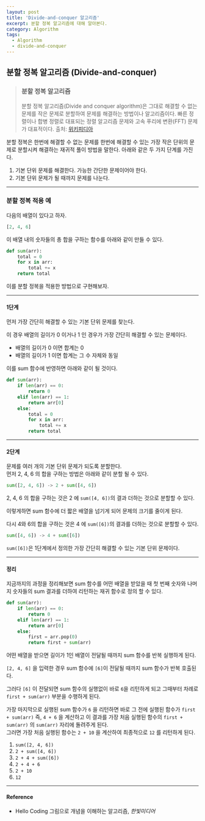 ```yaml
---
layout: post
title: 'Divide-and-conquer 알고리즘'
excerpt: 분할 정복 알고리즘에 대해 알아본다.
category: Algorithm
tags:
  - Algorithm
  - divide-and-conquer
---
```


## 분할 정복 알고리즘 (Divide-and-conquer)

> ### 분할 정복 알고리즘
> 분할 정복 알고리즘(Divide and conquer algorithm)은 그대로 해결할 수 없는 문제를 작은 문제로 분할하여 문제를 해결하는 방법이나 알고리즘이다.
> 빠른 정렬이나 합병 정렬로 대표되는 정렬 알고리즘 문제와 고속 푸리에 변환(FFT) 문제가 대표적이다.
> 출처: [위키피디아](https://ko.wikipedia.org/wiki/%EB%B6%84%ED%95%A0_%EC%A0%95%EB%B3%B5_%EC%95%8C%EA%B3%A0%EB%A6%AC%EC%A6%98)

분할 정복은 한번에 해결할 수 없는 문제를 한번에 해결할 수 있는 가장 작은 단위의 문제로 분할시켜 해결하는 재귀적 풀이 방법을 말한다. 아래와 같은 두 가지 단계를 가진다.  

1. 기본 단위 문제를 해결한다. 가능한 간단한 문제이어야 한다.
2. 기본 단위 문제가 될 때까지 문제를 나눈다.  

- - -

### 분할 정복 적용 예 

다음의 배열이 있다고 하자.

```py
[2, 4, 6]
```

이 배열 내의 숫자들의 총 합을 구하는 함수를 아래와 같이 만들 수 있다.  

```py
def sum(arr):
    total = 0
    for x in arr:
        total += x
    return total
```

이를 분할 정복을 적용한 방법으로 구현해보자.  

- - -

#### 1단계

먼저 가장 간단히 해결할 수 있는 기본 단위 문제를 찾는다.  

이 경우 배열의 길이가 0 이거나 1 인 경우가 가장 간단히 해결할 수 있는 문제이다.  

- 배열의 길이가 0 이면 합계는 0
- 배열의 길이가 1 이면 합계는 그 수 자체와 동일  

이를 sum 함수에 반영하면 아래와 같이 될 것이다.

```py
def sum(arr):
    if len(arr) == 0:
        return 0
    elif len(arr) == 1:
        return arr[0]
    else:
        total = 0
        for x in arr:
            total += x
        return total
```

- - -

#### 2단계

문제를 여러 개의 기본 단위 문제가 되도록 분할한다.  
먼저 2, 4, 6 의 합을 구하는 방법은 아래와 같이 분할 될 수 있다.

```py
sum([2, 4, 6]) -> 2 + sum([4, 6])
```

2, 4, 6 의 합을 구하는 것은 2 에 `sum([4, 6])`의 결과 더하는 것으로 분할할 수 있다.

이렇게하면 sum 함수에 더 짧은 배열을 넘기게 되어 문제의 크기를 줄이게 된다.  

다시 4와 6의 합을 구하는 것은 4 에 `sum([6])`의 결과를 더하는 것으로 분할할 수 있다.

```py
sum([4, 6]) -> 4 + sum([6])
```  

`sum([6])`은 1단계에서 정의한 가장 간단히 해결할 수 있는 기본 단위 문제이다.

- - -

#### 정리

지금까지의 과정을 정리해보면 sum 함수를 어떤 배열을 받았을 때 첫 번째 숫자와 나머지 숫자들의 sum 결과를 더하여 리턴하는 재귀 함수로 정의 할 수 있다.

```py
def sum(arr):
    if len(arr) == 0:
        return 0
    elif len(arr) == 1:
        return arr[0]
    else:
        first = arr.pop(0)
        return first + sum(arr)
```

어떤 배열을 받으면 길이가 1인 배열이 전달될 때까지 sum 함수를 반복 실행하게 된다.  

`[2, 4, 6]` 을 입력한 경우 sum 함수에 `[6]`이 전달될 때까지 sum 함수가 반복 호출된다.  

그러다 `[6]` 이 전달되면 sum 함수의 실행없이 바로 `6`을 리턴하게 되고 그때부터 차례로 `first + sum(arr)` 부분을 수행하게 된다.  

가장 마지막으로 실행된 sum 함수가 `6` 을 리턴하면 바로 그 전에 실행된 함수가 `first + sum(arr)` 즉, `4 + 6` 을 계산하고 이 결과를 가장 처음 실행된 함수의 `first + sum(arr)` 의 `sum(arr)` 자리에 돌려주게 된다.  
그러면 가장 처음 실행된 함수는 `2 + 10` 을 계산하여 최종적으로 `12` 를 리턴하게 된다.  

1. `sum([2, 4, 6])`
2. `2 + sum([4, 6])`
3. `2 + 4 + sum([6])`
4. `2 + 4 + 6`
5. `2 + 10`
6. `12`

- - -

#### Reference

- Hello Coding 그림으로 개념을 이해하는 알고리즘, *한빛미디어*